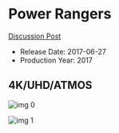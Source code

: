 # Power Rangers

[Discussion Post](https://www.avsforum.com/threads/bass-eq-for-filtered-movies.2995212/post-56739892)

* Release Date: 2017-06-27
* Production Year: 2017

## 4K/UHD/ATMOS

![img 0](https://i.imgur.com/UnB7paE.jpg)

![img 1](https://i.imgur.com/c9OeNXA.jpg)

